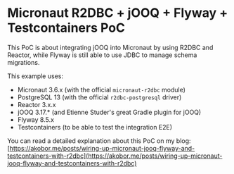 # Micronaut R2DBC + jOOQ + Flyway + Testcontainers PoC

This PoC is about integrating jOOQ into Micronaut by using R2DBC and Reactor, while Flyway is still able to use JDBC to manage schema migrations.

This example uses:

- Micronaut 3.6.x (with the official `micronaut-r2dbc` module)
- PostgreSQL 13 (with the official `r2dbc-postgresql` driver)
- Reactor 3.x.x
- jOOQ 3.17.* (and Etienne Studer's great Gradle plugin for jOOQ)
- Flyway 8.5.x
- Testcontainers (to be able to test the integration E2E)

You can read a detailed explanation about this PoC on my blog: [https://akobor.me/posts/wiring-up-micronaut-jooq-flyway-and-testcontainers-with-r2dbc](https://akobor.me/posts/wiring-up-micronaut-jooq-flyway-and-testcontainers-with-r2dbc)
